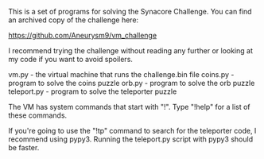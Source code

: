 This is a set of programs for solving the Synacore Challenge. You can
find an archived copy of the challenge here:

https://github.com/Aneurysm9/vm_challenge

I recommend trying the challenge without reading any further or
looking at my code if you want to avoid spoilers.

vm.py - the virtual machine that runs the challenge.bin file
coins.py - program to solve the coins puzzle
orb.py - program to solve the orb puzzle
teleport.py - program to solve the teleporter puzzle

The VM has system commands that start with "!". Type "!help" for a
list of these commands.

If you're going to use the "!tp" command to search for the teleporter
code, I recommend using pypy3. Running the teleport.py script with
pypy3 should be faster.
